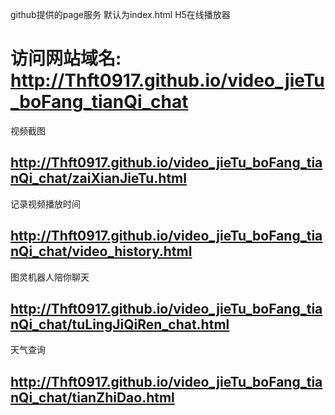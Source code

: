 github提供的page服务 默认为index.html H5在线播放器
# 访问网站域名: http://Thft0917.github.io/video_jieTu_boFang_tianQi_chat

视频截图
## http://Thft0917.github.io/video_jieTu_boFang_tianQi_chat/zaiXianJieTu.html

记录视频播放时间
## http://Thft0917.github.io/video_jieTu_boFang_tianQi_chat/video_history.html

图灵机器人陪你聊天
## http://Thft0917.github.io/video_jieTu_boFang_tianQi_chat/tuLingJiQiRen_chat.html

天气查询
## http://Thft0917.github.io/video_jieTu_boFang_tianQi_chat/tianZhiDao.html



